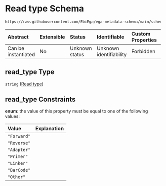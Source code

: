 # Read type Schema

```txt
https://raw.githubusercontent.com/EbiEga/ega-metadata-schema/main/schemas/EGA.common-definitions.json#/definitions/spot_descriptor/items/properties/read_specs/items/properties/read_type
```



| Abstract            | Extensible | Status         | Identifiable            | Custom Properties | Additional Properties | Access Restrictions | Defined In                                                                                           |
| :------------------ | :--------- | :------------- | :---------------------- | :---------------- | :-------------------- | :------------------ | :--------------------------------------------------------------------------------------------------- |
| Can be instantiated | No         | Unknown status | Unknown identifiability | Forbidden         | Allowed               | none                | [EGA.common-definitions.json\*](../../../schemas/EGA.common-definitions.json "open original schema") |

## read\_type Type

`string` ([Read type](ega-12-definitions-spot-descriptor-spot-decode-spec-properties-read-specs-read-spec-properties-read-type.md))

## read\_type Constraints

**enum**: the value of this property must be equal to one of the following values:

| Value       | Explanation |
| :---------- | :---------- |
| `"Forward"` |             |
| `"Reverse"` |             |
| `"Adapter"` |             |
| `"Primer"`  |             |
| `"Linker"`  |             |
| `"BarCode"` |             |
| `"Other"`   |             |
